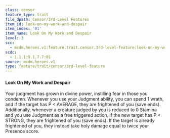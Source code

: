```yaml
---
class: censor
feature_type: trait
file_dpath: Censor/3rd-Level Features
item_id: look-on-my-work-and-despair
item_index: '01'
item_name: Look On My Work and Despair
level: 3
scc:
  - mcdm.heroes.v1:feature.trait.censor.3rd-level-feature:look-on-my-work-and-despair
scdc:
  - 1.1.1:9.1.7.7:01
source: mcdm.heroes.v1
type: feature/trait/censor/3rd-level-feature
---
```


#### Look On My Work and Despair

Your judgment has grown in divine power, instilling fear in those you condemn. Whenever you use your Judgment ability, you can spend 1 wrath, and if the target has P < AVERAGE, they are frightened of you (save ends). Additionally, whenever a creature judged by you is reduced to 0 Stamina and you use Judgment as a free triggered action, if the new target has P < STRONG, they are frightened of you (save ends). If the target is already frightened of you, they instead take holy damage equal to twice your Presence score.
